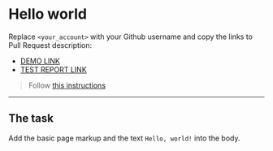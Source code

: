 # Hello world
Replace `<your_account>` with your Github username and copy the links to Pull Request description:
- [DEMO LINK](https://Andrey-Bikir.github.io/layout_hello-world/)
- [TEST REPORT LINK](https://Andrey-Bikir.github.io/layout_hello-world/report/html_report/)

> Follow [this instructions](https://mate-academy.github.io/layout_task-guideline/#how-to-solve-the-layout-tasks-on-github)
___

## The task 
Add the basic page markup and the text `Hello, world!` into the body.
